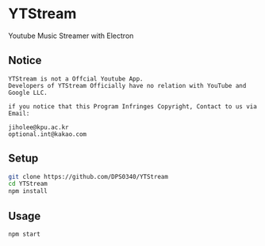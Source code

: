 # YTStream
Youtube Music Streamer with Electron

## Notice
```
YTStream is not a Offcial Youtube App.
Developers of YTStream Officially have no relation with YouTube and Google LLC.

if you notice that this Program Infringes Copyright, Contact to us via Email:

jiholee@kpu.ac.kr
optional.int@kakao.com
```
## Setup
```bash
git clone https://github.com/DPS0340/YTStream
cd YTStream
npm install
```
## Usage
```bash
npm start
```
